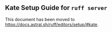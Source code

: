 ## Kate Setup Guide for `ruff server`

This document has been moved to <https://docs.astral.sh/ruff/editors/setup/#kate>.
